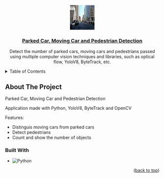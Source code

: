 <a name="readme-top"></a>

<!-- PROJECT LOGO -->
<br />
<div align="center">
  <a href="https://github.com/othneildrew/Best-README-Template">
    <img src="cv.webp" alt="Logo" width="80" height="80">
  </a>
  <h3 align="center"><a href="https://www.youtube.com/watch?v=HI_XG6K85M4"> Parked Car, Moving Car and Pedestrian Detection </a></h3>
  

  <p align="center">
    Detect the number of parked cars, moving cars and pedestrians passed using multiple computer vision techniques and libraries, such as optical flow, YoloV8, ByteTrack, etc.    <br />
  </p>
</div>



<!-- TABLE OF CONTENTS -->
<details>
  <summary>Table of Contents</summary>
  <ol>
    <li>
      <a href="#about-the-project">About The Project</a>
      <ul>
        <li><a href="#built-with">Built With</a></li>
      </ul>
    </li>
    <li>
      <a href="#getting-started">Getting Started</a>
    </li>
  </ol>
</details>



<!-- ABOUT THE PROJECT -->
## About The Project

Parked Car, Moving Car and Pedestrian Detection

Application made with Python, YoloV8, ByteTrack and OpenCV

Features:
* Distinguis moving cars from parked cars
* Detect pedestrians
* Count and show the number of objects
### Built With

* ![Python](https://img.shields.io/badge/python-3670A0?style=for-the-badge&logo=python&logoColor=ffdd54)
<!-- GETTING STARTED -->

<p align="right">(<a href="#readme-top">back to top</a>)</p>

[React.js]: https://img.shields.io/badge/React-20232A?style=for-the-badge&logo=react&logoColor=61DAFB
[React-url]: https://reactjs.org/
